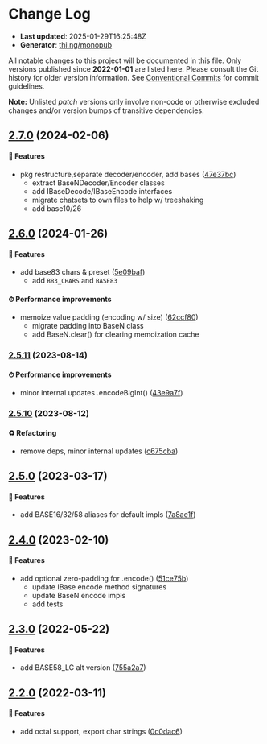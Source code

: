 # Change Log

- **Last updated**: 2025-01-29T16:25:48Z
- **Generator**: [thi.ng/monopub](https://thi.ng/monopub)

All notable changes to this project will be documented in this file.
Only versions published since **2022-01-01** are listed here.
Please consult the Git history for older version information.
See [Conventional Commits](https://conventionalcommits.org/) for commit guidelines.

**Note:** Unlisted _patch_ versions only involve non-code or otherwise excluded changes
and/or version bumps of transitive dependencies.

## [2.7.0](https://github.com/thi-ng/umbrella/tree/@thi.ng/base-n@2.7.0) (2024-02-06)

#### 🚀 Features

- pkg restructure,separate decoder/encoder, add bases ([47e37bc](https://github.com/thi-ng/umbrella/commit/47e37bc))
  - extract BaseNDecoder/Encoder classes
  - add IBaseDecode/IBaseEncode interfaces
  - migrate chatsets to own files to help w/ treeshaking
  - add base10/26

## [2.6.0](https://github.com/thi-ng/umbrella/tree/@thi.ng/base-n@2.6.0) (2024-01-26)

#### 🚀 Features

- add base83 chars & preset ([5e09baf](https://github.com/thi-ng/umbrella/commit/5e09baf))
  - add `B83_CHARS` and `BASE83`

#### ⏱ Performance improvements

- memoize value padding (encoding w/ size) ([62ccf80](https://github.com/thi-ng/umbrella/commit/62ccf80))
  - migrate padding into BaseN class
  - add BaseN.clear() for clearing memoization cache

### [2.5.11](https://github.com/thi-ng/umbrella/tree/@thi.ng/base-n@2.5.11) (2023-08-14)

#### ⏱ Performance improvements

- minor internal updates .encodeBigInt() ([43e9a7f](https://github.com/thi-ng/umbrella/commit/43e9a7f))

### [2.5.10](https://github.com/thi-ng/umbrella/tree/@thi.ng/base-n@2.5.10) (2023-08-12)

#### ♻️ Refactoring

- remove deps, minor internal updates ([c675cba](https://github.com/thi-ng/umbrella/commit/c675cba))

## [2.5.0](https://github.com/thi-ng/umbrella/tree/@thi.ng/base-n@2.5.0) (2023-03-17)

#### 🚀 Features

- add BASE16/32/58 aliases for default impls ([7a8ae1f](https://github.com/thi-ng/umbrella/commit/7a8ae1f))

## [2.4.0](https://github.com/thi-ng/umbrella/tree/@thi.ng/base-n@2.4.0) (2023-02-10)

#### 🚀 Features

- add optional zero-padding for .encode() ([51ce75b](https://github.com/thi-ng/umbrella/commit/51ce75b))
  - update IBase encode method signatures
  - update BaseN encode impls
  - add tests

## [2.3.0](https://github.com/thi-ng/umbrella/tree/@thi.ng/base-n@2.3.0) (2022-05-22)

#### 🚀 Features

- add BASE58_LC alt version ([755a2a7](https://github.com/thi-ng/umbrella/commit/755a2a7))

## [2.2.0](https://github.com/thi-ng/umbrella/tree/@thi.ng/base-n@2.2.0) (2022-03-11)

#### 🚀 Features

- add octal support, export char strings ([0c0dac6](https://github.com/thi-ng/umbrella/commit/0c0dac6))
